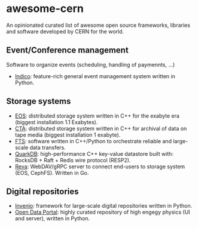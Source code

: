 # awesome-cern
An opinionated curated list of awesome open source frameworks, libraries and software developed by CERN for the world.

## Event/Conference management
Software to organize events (scheduling, handling of paymennts, ...)
- [Indico](https://getindico.io): feature-rich general event management system written in Python.

## Storage systems
- [EOS](https://eos-web.web.cern.ch/eos-web/): distributed storage system written in C++ for the exabyte era (biggest installation 1.1 Exabytes).
- [CTA](https://eoscta.docs.cern.ch/latest/): distributed storage system written in C++ for archival of data on tape media (biggest installation 1 exabyte).
- [FTS](https://fts.web.cern.ch/fts/): software written in C++/Python to orchestrate reliable and large-scale data transfers.
- [QuarkDB](https://quarkdb.web.cern.ch/quarkdb/docs/master/): high-performance C++ key-value datastore built with: RocksDB + Raft + Redis wire protocol (RESP2).
- [Reva](): WebDAV/gRPC server to connect end-users to storage system (EOS, CephFS). Written in Go.
  
## Digital repositories
- [Invenio](https://inveniosoftware.org): framework for large-scale digital repositories written in Python.
- [Open Data Portal](https://github.com/cernopendata): highly curated repository of high engegy physics (UI and server), written in Python.


